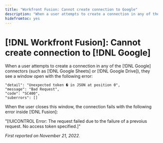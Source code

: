 ```yaml
---
title: "Workfront Fusion: Cannot create connection to Google"
description: "When a user attempts to create a connection in any of the Google connectors (such as Google Sheets or Google Drive), the connection is not created and the user sees various error messages."
hidefromtoc: yes
---
```


# [!DNL Workfront Fusion]: Cannot create connection to [!DNL Google]

When a user attempts to create a connection in any of the [!DNL Google] connectors (such as [!DNL Google Sheets] or [!DNL Google Drive]), they see a window open with the following error:

```
"detail": "Unexpected token � in JSON at position 0",
"message": "Bad Request",
"code": "SC400",
"suberrors": []
```

When the user closes this window, the connection fails with the following error inside [!DNL Fusion]:

"[!UICONTROL Error: The request failed due to the failure of a prevoius request. No access token specified.]"

_First reported on November 21, 2022._

